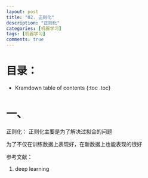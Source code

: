 ```yaml
---
layout: post
title: "02. 正则化"
description: "正则化"
categories: [机器学习]
tags: [机器学习]
comments: true
---
```

# 目录：

* Kramdown table of contents
{:toc .toc}



# 一、

正则化：
正则化主要是为了解决过拟合的问题

为了不仅在训练数据上表现好，在新数据上也能表现的很好

参考文献：

1. deep learning
